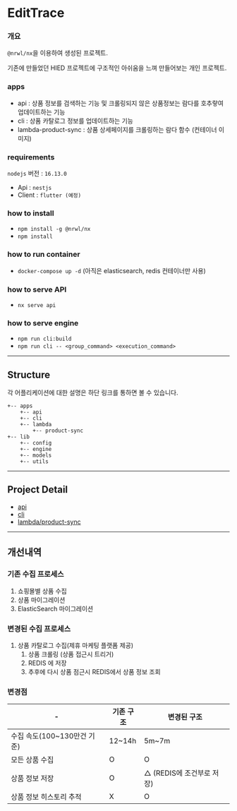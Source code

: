 

# EditTrace
### 개요
`@nrwl/nx`을 이용하여 생성된 프로젝트.

기존에 만들었던 HIED 프로젝트에 구조적인 아쉬움을 느껴 만들어보는 개인 프로젝트.

### apps
- api : 상품 정보를 검색하는 기능 및 크롤링되지 않은 상품정보는 람다를 호추랗여 업데이트하는 기능 
- cli : 상품 카탈로그 정보를 업데이트하는 기능
- lambda-product-sync : 상품 상세페이지를 크롤링하는 람다 함수 (컨테이너 이미지)


### requirements
`nodejs` 버전 : `16.13.0`

- Api : `nestjs`
- Client : `flutter (예정)` 

### how to install
- `npm install -g @nrwl/nx`
- `npm install`

### how to run container
- `docker-compose up -d` (아직은 elasticsearch, redis 컨테이너만 사용)

### how to serve API
- `nx serve api`

### how to serve engine
- `npm run cli:build`
- `npm run cli -- <group_command> <execution_command>`



***
## Structure
각 어플리케이션에 대한 설명은 하단 링크를 통하면 볼 수 있습니다. 
```
+-- apps
    +-- api
    +-- cli
    +-- lambda
        +-- product-sync
+-- lib
    +-- config
    +-- engine   
    +-- models   
    +-- utils   
```

***
## Project Detail

- [api](apps/api/README.md)
- [cli](apps/cli/README.md)
- [lambda/product-sync](apps/lambda/product-sync/README.md)


***

## 개선내역

### 기존 수집 프로세스
1. 쇼핑몰별 상품 수집
2. 상품 마이그레이션
3. ElasticSearch 마이그레이션

### 변경된 수집 프로세스
1. 상품 카탈로그 수집(제휴 마케팅 플랫폼 제공)
   1. 상품 크롤링 (상품 접근시 트리거)
   2. REDIS 에 저장
   3. 추후에 다시 상품 점근시 REDIS에서 상품 정보 조회
   
### 변경점
|-|기존 구조|변경된 구조 |
|---|---|---|
|수집 속도(100~130만건 기준)|12~14h|5m~7m|
|모든 상품 수집|O|O|
|상품 정보 저장|O|△ (REDIS에 조건부로 저장)|
|상품 정보 히스토리 추적|X|O|

